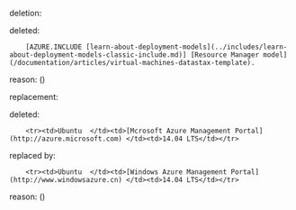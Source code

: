 deletion:

deleted:

		[AZURE.INCLUDE [learn-about-deployment-models](../includes/learn-about-deployment-models-classic-include.md)] [Resource Manager model](/documentation/articles/virtual-machines-datastax-template).

reason: ()

replacement:

deleted:

		<tr><td>Ubuntu	</td><td>[Mcrosoft Azure Management Portal](http://azure.microsoft.com) </td><td>14.04 LTS</td></tr>

replaced by:

		<tr><td>Ubuntu	</td><td>[Windows Azure Management Portal](http://www.windowsazure.cn) </td><td>14.04 LTS</td></tr>

reason: ()

